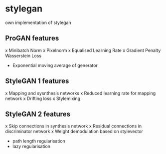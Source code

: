 # stylegan
own implementation of stylegan

## ProGAN features
 x Minibatch Norm
 x Pixelnorm
 x Equalised Learning Rate
 x Gradient Penalty Wasserstein Loss
 - Exponential moving average of generator 

## StyleGAN 1 features
 x Mapping and sysnthesis networks
 x Reduced learning rate for mapping network
 x Drifting loss
 x Stylemixing

## StyleGAN 2 features
 x Skip connections in synthesis network
 x Residual connections in discriminator network
 x Weight demodulation based on stylevector
 - path length regularisation
 - lazy regularisation